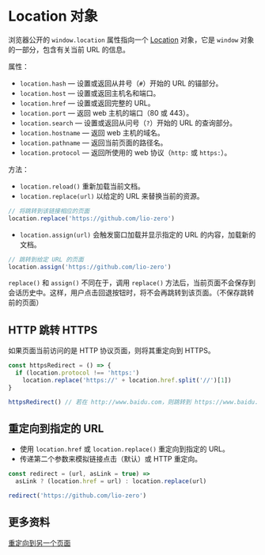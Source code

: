 # Location 对象

浏览器公开的 `window.location` 属性指向一个 [Location](https://developer.mozilla.org/en-US/docs/Web/API/Location) 对象，它是 `window` 对象的一部分，包含有关当前 URL 的信息。

属性：

- `location.hash` — 设置或返回从井号（`#`）开始的 URL 的锚部分。
- `location.host` — 设置或返回主机名和端口。
- `location.href` — 设置或返回完整的 URL。
- `location.port` — 返回 web 主机的端口（80 或 443）。
- `location.search` — 设置或返回从问号（`?`）开始的 URL 的查询部分。
- `location.hostname` — 返回 web 主机的域名。
- `location.pathname` — 返回当前页面的路径名。
- `location.protocol` — 返回所使用的 web 协议（`http:` 或 `https:`）。

方法：

- `location.reload()` 重新加载当前文档。
- `location.replace(url)` 以给定的 URL 来替换当前的资源。

```js
// 将跳转到该链接相应的页面
location.replace('https://github.com/lio-zero')
```

- `location.assign(url)` 会触发窗口加载并显示指定的 URL 的内容，加载新的文档。

```js
// 跳转到给定 URL 的页面
location.assign('https://github.com/lio-zero')
```

`replace()` 和 `assign()` 不同在于，调用 `replace()` 方法后，当前页面不会保存到会话历史中。这样，用户点击回退按钮时，将不会再跳转到该页面。（不保存跳转前的页面）

## HTTP 跳转 HTTPS

如果页面当前访问的是 HTTP 协议页面，则将其重定向到 HTTPS。

```js
const httpsRedirect = () => {
  if (location.protocol !== 'https:')
    location.replace('https://' + location.href.split('//')[1])
}

httpsRedirect() // 若在 http://www.baidu.com，则跳转到 https://www.baidu.com
```

## 重定向到指定的 URL

- 使用 `location.href` 或 `location.replace()` 重定向到指定的 URL。
- 传递第二个参数来模拟链接点击（默认）或 HTTP 重定向。

```js
const redirect = (url, asLink = true) =>
  asLink ? (location.href = url) : location.replace(url)

redirect('https://github.com/lio-zero')
```

## 更多资料

[重定向到另一个页面](https://github.com/lio-zero/blog/blob/main/JavaScript/%E9%87%8D%E5%AE%9A%E5%90%91%E5%88%B0%E5%8F%A6%E4%B8%80%E4%B8%AA%E7%BD%91%E9%A1%B5.md)
